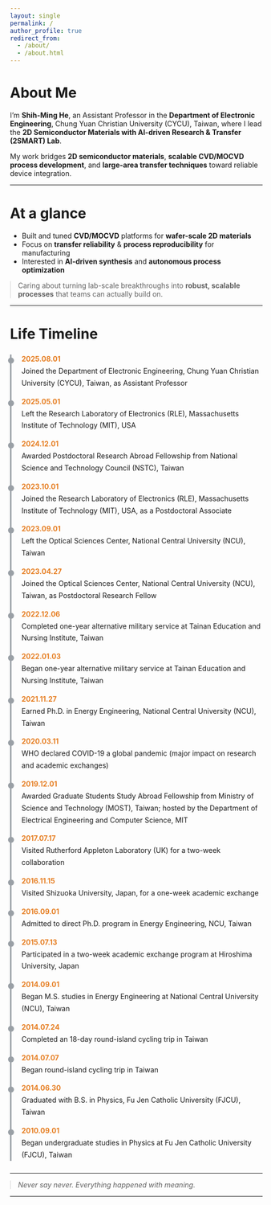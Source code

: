 ```yaml
---
layout: single
permalink: /
author_profile: true
redirect_from: 
  - /about/
  - /about.html
---
```


<h1>About Me</h1>
<p>
I’m <strong>Shih-Ming He</strong>, an Assistant Professor in the <strong>Department of Electronic Engineering</strong>, Chung Yuan Christian University (CYCU), Taiwan, where I lead the <strong>2D Semiconductor Materials with AI-driven Research &amp; Transfer (2SMART) Lab</strong>.
</p>
<p>
My work bridges <strong>2D semiconductor materials</strong>, <strong>scalable CVD/MOCVD process development</strong>, and <strong>large-area transfer techniques</strong> toward reliable device integration.
</p>

<hr>

<h1>At a glance</h1>
<ul>
  <li>Built and tuned <strong>CVD/MOCVD</strong> platforms for <strong>wafer-scale 2D materials</strong></li>
  <li>Focus on <strong>transfer reliability</strong> &amp; <strong>process reproducibility</strong> for manufacturing</li>
  <li>Interested in <strong>AI-driven synthesis</strong> and <strong>autonomous process optimization</strong></li>
</ul>
<blockquote>
  Caring about turning lab-scale breakthroughs into <strong>robust, scalable processes</strong> that teams can actually build on.
</blockquote>

<hr>

<h1>Life Timeline</h1>
<div class="timeline">
  <div class="tl-item">
    <div class="tl-date">2025.08.01</div>
    <div class="tl-content">Joined the Department of Electronic Engineering, Chung Yuan Christian University (CYCU), Taiwan, as Assistant Professor</div>
  </div>

  <div class="tl-item">
    <div class="tl-date">2025.05.01</div>
    <div class="tl-content">Left the Research Laboratory of Electronics (RLE), Massachusetts Institute of Technology (MIT), USA</div>
  </div>

  <div class="tl-item">
    <div class="tl-date">2024.12.01</div>
    <div class="tl-content">Awarded Postdoctoral Research Abroad Fellowship from National Science and Technology Council (NSTC), Taiwan</div>
  </div>

  <div class="tl-item">
    <div class="tl-date">2023.10.01</div>
    <div class="tl-content">Joined the Research Laboratory of Electronics (RLE), Massachusetts Institute of Technology (MIT), USA, as a Postdoctoral Associate</div>
  </div>

  <div class="tl-item">
    <div class="tl-date">2023.09.01</div>
    <div class="tl-content">Left the Optical Sciences Center, National Central University (NCU), Taiwan</div>
  </div>

  <div class="tl-item">
    <div class="tl-date">2023.04.27</div>
    <div class="tl-content">Joined the Optical Sciences Center, National Central University (NCU), Taiwan, as Postdoctoral Research Fellow</div>
  </div>

  <div class="tl-item">
    <div class="tl-date">2022.12.06</div>
    <div class="tl-content">Completed one-year alternative military service at Tainan Education and Nursing Institute, Taiwan</div>
  </div>

  <div class="tl-item">
    <div class="tl-date">2022.01.03</div>
    <div class="tl-content">Began one-year alternative military service at Tainan Education and Nursing Institute, Taiwan</div>
  </div>
  
  <div class="tl-item">
    <div class="tl-date">2021.11.27</div>
    <div class="tl-content">Earned Ph.D. in Energy Engineering, National Central University (NCU), Taiwan</div>
  </div>

  <!-- 若要保留疫情事件，建議改這樣；否則可刪除此項 -->
  <div class="tl-item">
    <div class="tl-date">2020.03.11</div>
    <div class="tl-content">WHO declared COVID-19 a global pandemic (major impact on research and academic exchanges)</div>
  </div>

  <div class="tl-item">
    <div class="tl-date">2019.12.01</div>
    <div class="tl-content">Awarded Graduate Students Study Abroad Fellowship from Ministry of Science and Technology (MOST), Taiwan; hosted by the Department of Electrical Engineering and Computer Science, MIT</div>
  </div>

  <div class="tl-item">
    <div class="tl-date">2017.07.17</div>
    <div class="tl-content">Visited Rutherford Appleton Laboratory (UK) for a two-week collaboration</div>
  </div>

  <div class="tl-item">
    <div class="tl-date">2016.11.15</div>
    <div class="tl-content">Visited Shizuoka University, Japan, for a one-week academic exchange</div>
  </div>

  <div class="tl-item">
    <div class="tl-date">2016.09.01</div>
    <div class="tl-content">Admitted to direct Ph.D. program in Energy Engineering, NCU, Taiwan</div>
  </div>

  <div class="tl-item">
    <div class="tl-date">2015.07.13</div>
    <div class="tl-content">Participated in a two-week academic exchange program at Hiroshima University, Japan</div>
  </div>

  <div class="tl-item">
    <div class="tl-date">2014.09.01</div>
    <div class="tl-content">Began M.S. studies in Energy Engineering at National Central University (NCU), Taiwan</div>
  </div>

  <div class="tl-item">
    <div class="tl-date">2014.07.24</div>
    <div class="tl-content">Completed an 18-day round-island cycling trip in Taiwan</div>
  </div>
  
  <div class="tl-item">
    <div class="tl-date">2014.07.07</div>
    <div class="tl-content">Began round-island cycling trip in Taiwan</div>
  </div>

  <div class="tl-item">
    <div class="tl-date">2014.06.30</div>
    <div class="tl-content">Graduated with B.S. in Physics, Fu Jen Catholic University (FJCU), Taiwan</div>
  </div>
  
  <div class="tl-item">
    <div class="tl-date">2010.09.01</div>
    <div class="tl-content">Began undergraduate studies in Physics at Fu Jen Catholic University (FJCU), Taiwan</div>
  </div>
</div>

<!-- Style -->
<style>
/* Timeline */
.timeline { border-left: 3px solid #9aa0a6; margin: 24px 0; padding-left: 20px; }
.tl-item { margin: 16px 0; position: relative; }
.tl-item::before {
  content: ""; width: 12px; height: 12px; background: #9aa0a6; border-radius: 50%;
  position: absolute; left: -27px; top: 6px;
}
.tl-date { font-weight: 700; color: #e67e22; margin-bottom: 4px; }
.tl-content { line-height: 1.7; }

/* Spacing & mobile tweaks */
blockquote { margin: 12px 0 0 0; }
@media (max-width: 640px) {
  .timeline { padding-left: 16px; }
  .tl-item::before { left: -24px; }
  .tl-date { display: block; margin-bottom: 2px; }
}
</style>

<hr>

<blockquote><em>Never say never. Everything happened with meaning.</em></blockquote>

<hr>

